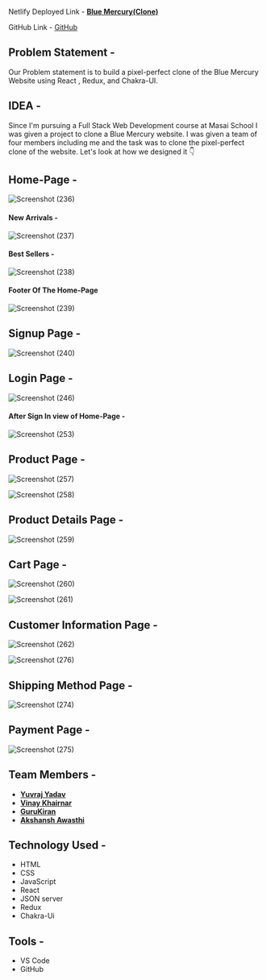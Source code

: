 Netlify Deployed Link - [**Blue Mercury(Clone)**](https://profound-mochi-af6c79.netlify.app/)

GitHub Link - [GitHub](https://github.com/yuvraj99-cell/Blue-Mercury-React)

## Problem Statement -

Our Problem statement is to build a pixel-perfect clone of the Blue Mercury Website using React , Redux, and Chakra-UI.


## IDEA -

Since I'm pursuing a Full Stack Web Development course at Masai School I was given a project to clone a Blue Mercury website. I was given a team of four members including me and the task was to clone the pixel-perfect clone of the website. Let's look at how we designed it 👇

## Home-Page -
![Screenshot (236)](https://user-images.githubusercontent.com/108890778/201250253-68b7fe2e-2624-4f3a-9493-d4b1edc5cf19.png)


####  New Arrivals -

![Screenshot (237)](https://user-images.githubusercontent.com/108890778/201250344-8cb377e4-114a-4814-97ff-23c19d4a3a32.png)


####  Best Sellers -


![Screenshot (238)](https://user-images.githubusercontent.com/108890778/201250392-07a63383-f0e3-428f-8653-2e94c9744e56.png)



#### Footer Of The Home-Page

![Screenshot (239)](https://user-images.githubusercontent.com/108890778/201250470-d80285bb-c4ca-4abd-bb7a-9ecc3b914fe5.png)



## Signup Page -


![Screenshot (240)](https://user-images.githubusercontent.com/108890778/201250509-6516bfa5-4636-44c6-8944-11d1ac441244.png)



 ## Login Page -

![Screenshot (246)](https://user-images.githubusercontent.com/108890778/201250546-e2f370ca-7643-413c-995f-a7867494f5eb.png)



#### After Sign In view of Home-Page -

![Screenshot (253)](https://user-images.githubusercontent.com/108890778/201250582-2d7585dd-61d3-412d-99ba-2e3e27b1c0ca.png)



## Product Page -

![Screenshot (257)](https://user-images.githubusercontent.com/108890778/201250716-7e9233dd-a74c-4388-b549-a61620762c69.png)

![Screenshot (258)](https://user-images.githubusercontent.com/108890778/201250747-10fda01d-e2fa-435c-a86c-f7d7e0e40b0a.png)


## Product Details Page - 


![Screenshot (259)](https://user-images.githubusercontent.com/108890778/201250782-f8239fe1-3070-4cbb-8847-f3a73508198e.png)



## Cart Page -

![Screenshot (260)](https://user-images.githubusercontent.com/108890778/201250880-d7e14ef6-988e-4f88-87cb-970f709e13f7.png)

![Screenshot (261)](https://user-images.githubusercontent.com/108890778/201250915-a95b6461-4fcd-42a5-a827-bd4b912646ab.png)


## Customer Information Page -

![Screenshot (262)](https://user-images.githubusercontent.com/108890778/201250978-782a9ad9-8ef7-47d7-9d8f-ba79bba4f590.png)


![Screenshot (276)](https://user-images.githubusercontent.com/108890778/201251018-2c2355e9-f4d2-482c-ad06-1dd460fce06b.png)

## Shipping Method Page -
![Screenshot (274)](https://user-images.githubusercontent.com/108890778/201251100-29438289-e02f-435a-95aa-429757a07208.png)


## Payment Page -

![Screenshot (275)](https://user-images.githubusercontent.com/108890778/201251132-7fa09423-e3c0-4b12-ab0a-358b6ea6ce2c.png)


## Team Members -


- [**Yuvraj Yadav**](https://github.com/yuvraj99-cell)
- [**Vinay Khairnar**](https://github.com/Vinay-Khairnar)
- [**GuruKiran**](https://github.com/Guru1926)
- [**Akshansh Awasthi**](https://github.com/awasthi2001)



## Technology Used -


- HTML
- CSS
- JavaScript
- React 
- JSON server
- Redux
- Chakra-Ui

## Tools -

- VS Code
- GitHub
